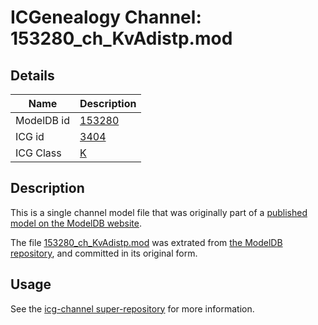 # ICGenealogy Channel: 153280\_ch\_KvAdistp.mod

## Details

Name | Description
---- | -----------
ModelDB id | [153280](http://senselab.med.yale.edu/ModelDB/ShowModel.cshtml?model=153280)
ICG id | [3404](http://icg.neurotheory.ox.ac.uk/channels/1/3404)
ICG Class | [K](http://icg.neurotheory.ox.ac.uk/channels/1)

## Description

This is a single channel model file that was originally part of a [published model on the ModelDB website](http://senselab.med.yale.edu/mModelDB/ShowModel.cshtml?model=153280).

The file [153280\_ch\_KvAdistp.mod](153280_ch_KvAdistp.mod) was extrated from [the ModelDB repository](http://senselab.med.yale.edu/ModelDB/ShowModel.cshtml?model=153280), and committed in its original form.

## Usage

See the [icg-channel super-repository](https://github.com/icgenealogy/icg-channels) for more information.